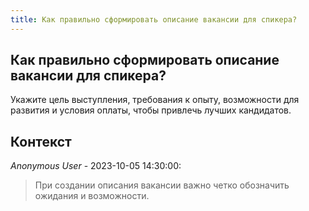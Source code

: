 ```yaml
---
title: Как правильно сформировать описание вакансии для спикера?
---
```


## Как правильно сформировать описание вакансии для спикера?

Укажите цель выступления, требования к опыту, возможности для развития и условия оплаты, чтобы привлечь лучших кандидатов.

## Контекст

_Anonymous User_ - 2023-10-05 14:30:00:

> При создании описания вакансии важно четко обозначить ожидания и возможности.

